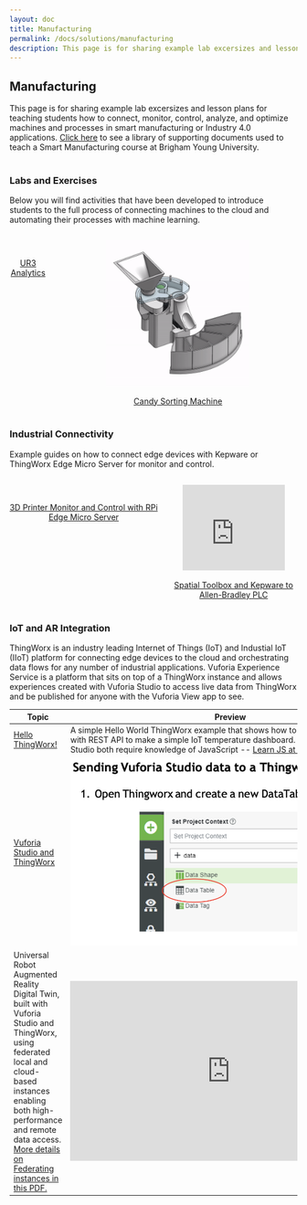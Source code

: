 ```yaml
---
layout: doc
title: Manufacturing
permalink: /docs/solutions/manufacturing
description: This page is for sharing example lab excersizes and lesson plans for teaching students how to connect, monitor, control, analyze, and optimize machines and processes in smart manufacturing or Industry 4.0 applications.
---
```


<div class="container"><h2>Manufacturing</h2>
This page is for sharing example lab excersizes and lesson plans for teaching students how to connect, monitor, control, analyze, and optimize machines and processes in smart manufacturing or Industry 4.0 applications. <a href="https://github.com/PTC-Education/DX-Resources/tree/master/Curriculum_Resources/Smart%20Manufacturing%20Supporting%20Documents">Click here</a> to see a library of supporting documents used to teach a Smart Manufacturing course at Brigham Young University.
</div>
<br>
<div class="container"><h3>Labs and Exercises</h3>
<p>Below you will find activities that have been developed to introduce students to the full process of connecting machines to the cloud and automating their processes with machine learning.</p>
    <div class="columns is-vcentered is-centered is-multiline ">
            <div class="column is-one-half">
                <a href="https://github.com/PTC-Education/UR3-Analytics"><p style="text-align:center">
                <img src="UR3-Analytics-flow.png" width="80%" alt=""/></p>
                <div class="subtitle" style="text-align:center">UR3 Analytics</div>
                </a>
            </div>
            <div class="column is-one-half is-vcentered is-centered">
                <a href="https://github.com/PTC-Education/Candy-Sorter"><p style="text-align:center">
                <img src="/docs/solutions/CandySorterOnshapeAnimation.gif" width="60%" alt=""/></p>
                <div class="subtitle" style="text-align:center">Candy Sorting Machine</div>
                </a>
            </div>
    </div>
</div>
<br>

<div class="container"><h3>Industrial Connectivity</h3>
<p>Example guides on how to connect edge devices with Kepware or ThingWorx Edge Micro Server for monitor and control.</p>
    <div class="columns is-vcentered is-centered is-multiline ">
            <div class="column is-one-half">
                <a href="https://github.com/PTC-Education/RPi-EdgeMicroserver"><p style="text-align:center">
                <img src="ems_technology_map.png" width="70%" alt=""/></p>
                <div class="subtitle" style="text-align:center">3D Printer Monitor and Control with RPi Edge Micro Server</div>
                </a>
            </div>
            <div class="column is-one-half is-vcentered is-centered">
                <a href="/docs/solutions/dxguides/spatialtoolboxkepware"><p style="text-align:center">
                <iframe width="80%" src="https://www.youtube.com/embed/LP-xyEFem7k" title="YouTube video player" frameborder="0" allow="accelerometer; autoplay; clipboard-write; encrypted-media; gyroscope; picture-in-picture" allowfullscreen></iframe></p>
                <div class="subtitle" style="text-align:center">Spatial Toolbox and Kepware to Allen-Bradley PLC</div>
                </a>
            </div>
    </div>
</div>
<br>
<div class="container"><h3>IoT and AR Integration</h3>
<p>ThingWorx is an industry leading Internet of Things (IoT) and Industial IoT (IIoT) platform for connecting edge devices to the cloud and orchestrating data flows for any number of industrial applications. Vuforia Experience Service is a platform that sits on top of a ThingWorx instance and allows experiences created with Vuforia Studio to access live data from ThingWorx and be published for anyone with the Vuforia View app to see.</p>
<table>
    <thead>
        <tr>
            <th width="200">Topic</th>
            <th>Preview</th>
        </tr>
    </thead>
    <tbody>
        <!-- <tr>
            <td><a href="/docs/integrations/dxguides/rpiems">Raspberry Pi Edge Microserver</a></td>
            <td style="text-align:center"><img src="./RPi-EdgeMicroserver/rpi_alwaysOn_thngwrx.png"></td>
        </tr> -->
        <!-- <tr>
            <td><a href="https://github.com/PTC-Education/PTC-API-Playground">PTC API Playground</a></td>
            <td style="text-align:center"><img src="/resources/ColabScreenshot.png"></td>
        </tr> -->
        <!-- <tr>
            <td><a href="/docs/integrations/dxguides/spatialtoolboxkepware">Spatial Toolbox and Kepware</a></td>
            <td style="text-align:center"><iframe width="560" height="315" src="https://www.youtube.com/embed/LP-xyEFem7k" title="YouTube video player" frameborder="0" allow="accelerometer; autoplay; clipboard-write; encrypted-media; gyroscope; picture-in-picture" allowfullscreen></iframe></td>
        </tr> -->
        <!-- <tr>
            <td><a href="https://github.com/PTC-Education/DX-Resources/blob/master/Curriculum_Resources/DX-Exercises/VST-add-world-object.md">How to Add a World Object in Vuforia Spatial Toolbox</a></td>
            <td style="text-align:center"><img src="/resources/world-object.gif"></td>
        </tr> -->
        <!-- <tr>
            <td><a href="https://github.com/PTC-Education/DX-Resources/tree/master/Curriculum_Resources/DX-Exercises/ThingWorx%20Image%20Data%20Tables%20from%20Vuforia%20Studio">Storing images taken in the Vuforia View app in a ThingWorx data table</a></td>
            <td style="text-align:center"><iframe width="560" height="315" src="https://www.youtube.com/embed/Se20t7kvlJM" title="YouTube video player" frameborder="0" allow="accelerometer; autoplay; clipboard-write; encrypted-media; gyroscope; picture-in-picture" allowfullscreen></iframe></td>
        </tr> -->
        <tr>
            <td><a href="https://apps.ptc.com/schools/curriculum/DX/HelloThingWorx.pdf">Hello ThingWorx!</a></td>
            <td>A simple Hello World ThingWorx example that shows how to connect to remote data with REST API to make a simple IoT temperature dashboard.  ThingWorx and Vuforia Studio both require knowledge of JavaScript -- <a href="https://www.w3schools.com/js/" target="_blank">Learn JS at W3Schools.com</a></td>
        </tr>
        <tr>
            <td><a href="/docs/solutions/dxguides/Resources/VuforiaStudioThingworxDataTable.pdf">Vuforia Studio and ThingWorx</a></td>
            <td style="text-align:center"><img src="/docs/solutions/dxguides/Resources/VuforiaStudioThingworxDataTable.png"></td>
        </tr>
        <tr>
            <td>Universal Robot Augmented Reality Digital Twin, built with Vuforia Studio and ThingWorx, using federated local and cloud-based instances enabling both high-performance and remote data access. <a href="/docs/solutions/dxguides/Resources/Federated-TWX-VES.pdf">More details on Federating instances in this PDF.</a>
            </td>
            <td style="text-align:center">
        <iframe width="560" height="315" src="https://www.youtube.com/embed/igaDY4tAkyU" title="YouTube video player" frameborder="0" allow="accelerometer; autoplay; clipboard-write; encrypted-media; gyroscope; picture-in-picture" allowfullscreen></iframe></td>
        </tr>
    </tbody>
</table>